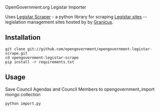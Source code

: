 OpenGovernment.org Legistar Importer 

Uses [Legistar Scraper](https://github.com/fgregg/legistar-scrape) - a python library for scraping [Legistar sites](http://www.granicus.com/Legistar/Product-Overview.aspx) 
-- legislation management sites hosted by by [Granicus](http://www.granicus.com/Streaming-Media-Government.aspx).

## Installation

```console
git clone git://github.com/opengovernment/opengovernment-legistar-scrape.git
cd opengovernment-legistar-scrape
pip install -r requirements.txt
```

## Usage

Save Council Agendas and Council Members to opengovernment_import mongo collection
```console
python import.py
```